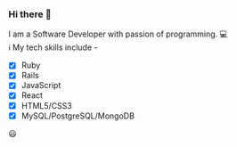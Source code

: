 ### Hi there 👋 

I am a Software Developer with passion of programming. :computer:  <br/>
:information_source: My tech skills include - 
- [x] Ruby
- [x] Rails
- [x] JavaScript
- [x] React
- [x] HTML5/CSS3
- [x] MySQL/PostgreSQL/MongoDB

:smiley:

<!--
**nileshkumar/nileshkumar** is a ✨ _special_ ✨ repository because its `README.md` (this file) appears on your GitHub profile.

Here are some ideas to get you started:

- 🔭 I’m currently working on ...
- 🌱 I’m currently learning ...
- 👯 I’m looking to collaborate on ...
- 🤔 I’m looking for help with ...
- 💬 Ask me about ...
- 📫 How to reach me: ...
- 😄 Pronouns: ...
- ⚡ Fun fact: ...
-->
